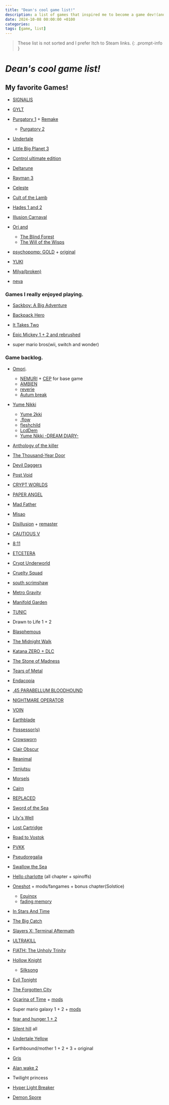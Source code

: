 ```yaml
---
title: "Dean's cool game list!"
description: a list of games that inspired me to become a game dev!(and also to keep being one!)
date: 2024-10-08 00:00:00 +0100
categories:
tags: [game, list]
---
```

> These list is not sorted and
I prefer Itch to Steam links.
{: .prompt-info }
# ***Dean's cool game list!***

## My favorite Games!
- [SIGNALIS](https://rose-engine.org/signalis/)

- [GYLT](https://tequilaworks.com/en/gylt/)

- [Purgatory 1](https://memoriesoffear.jcink.net/index.php?showtopic=68) + [Remake](https://store.steampowered.com/app/2851770/NARAKU/)
  - [Purgatory 2](https://memoriesoffear.jcink.net/index.php?showtopic=85)

- [Undertale](https://undertale.com/)

- [Little Big Planet 3](https://www.lbpunion.com/)

- [Control ultimate edition](https://www.remedygames.com/games/control)

- [Deltarune](https://deltarune.com/)

- [Rayman 3](https://raymanpc.com/wiki/en/Rayman_3)

- [Celeste](https://www.celestegame.com/)

- [Cult of the Lamb](https://www.cultofthelamb.com/)

- [Hades 1 and 2](https://www.supergiantgames.com/games/hades-ii/)

- [Illusion Carnaval](https://kiz-qi.itch.io/illusion-carnival)

- [Ori and](https://www.orithegame.com/)
    - [The Blind Forest](https://www.orithegame.com/blind-forest/)
    - [The Will of the Wisps](https://store.steampowered.com/app/1057090/Ori_and_the_Will_of_the_Wisps/)

- [psychopomp: GOLD](https://store.steampowered.com/app/3243190/Psychopomp_GOLD/) + [original](https://karbonic.itch.io/psychopomp)

- [YUKI](https://visualmemoryunit.itch.io/yuki)

- [Milya(broken)](https://lol-rust.itch.io/milyabroken)

- [neva](https://neva.game/)



### Games I really enjoyed playing.
- [Sackboy: A Big Adventure](https://store.steampowered.com/app/1599660/Sackboy_A_Big_Adventure/)

- [Backpack Hero](https://thejaspel.itch.io/backpack-hero)

- [It Takes Two](https://www.ea.com/games/it-takes-two)

- [Epic Mickey 1 + 2 and rebrushed](https://store.steampowered.com/app/1522160/Disney_Epic_Mickey_Rebrushed/)

- super mario bros(wii, switch and wonder)

### Game backlog.
- [Omori](https://www.omori-game.com/). 
    - [NEMURI](https://mods.one/mod/nemuri) + [CEP](https://mods.one/mod/cep) for base game
    - [AMBIEN](https://mods.one/mod/ambien)
    - [reverie](https://mods.one/mod/reverie)
    - [Autum break](https://mods.one/mod/autumnbreak)

- [Yume Nikki](https://www.yume.wiki/yume/Yume_Nikki)
  - [Yume 2kki](https://yume.wiki/2kki/Yume_2kki_Wiki)
  - [.flow](https://yume.wiki/flow/Downloads)
  - [fleshchild](https://yumenikkifg.fandom.com/wiki/Fleshchild)
  - [LcdDem](https://guilvector.itch.io/lcddem)
  - [Yume Nikki -DREAM DIARY-](https://store.steampowered.com/app/774811/YUMENIKKI_DREAM_DIARY/)

- [Anthology of the killer](https://thecatamites.itch.io/anthology-of-the-killer)

- [The Thousand-Year Door](https://www.mariowiki.com/Paper_Mario:_The_Thousand-Year_Door)

- [Devil Daggers](https://devildaggers.com/)

- [Post Void](https://store.steampowered.com/app/1285670/Post_Void/)

- [CRYPT WORLDS](https://www.cicadamarionette.com/Games/CryptWorlds/Main.html)

- [PAPER ANGEL](https://slitherbop.itch.io/paper-angel)

- [Mad Father](https://store.steampowered.com/app/483980/Mad_Father/)

- [Misao](https://store.steampowered.com/app/691450/Misao__2024_HD_Remaster/)

- [Disillusion](https://store.steampowered.com/app/1490060/Disillusion/) + [remaster](https://disillusionst.itch.io/disillusion-st)

- [CAUTIOUS V](https://beefstrong.itch.io/cautious-v-)

- [8:11](https://goth-6669.itch.io/811)

- [ETCETERA](https://slitherbop.itch.io/etcetera)

- [Crypt Underworld](https://lilithzone.itch.io/crypt-underworld)

- [Cruelty Squad](https://store.steampowered.com/app/1388770/Cruelty_Squad/)

- [south scrimshaw](https://nomarsh.itch.io/)

- [Metro Gravity](https://store.steampowered.com/app/2986450/Metro_Gravity/)

- [Manifold Garden](https://manifold.garden/)

- [TUNIC](https://tunicgame.com/)

- Drawn to Life 1 + 2

- [Blasphemous](https://store.steampowered.com/app/774361/Blasphemous/)

- [The Midnight Walk](https://store.steampowered.com/app/2863640/The_Midnight_Walk/)

- [Katana ZERO + DLC](https://katanazero.com/)

- [The Stone of Madness](https://store.steampowered.com/app/1309710/The_Stone_of_Madness/)

- [Tears of Metal](https://store.steampowered.com/app/1913120/Tears_of_Metal/)

- [Endacopia](https://store.steampowered.com/app/2684630/Endacopia/)

- [.45 PARABELLUM BLOODHOUND](https://store.steampowered.com/app/3014650/45_PARABELLUM_BLOODHOUND__Cyberpunk_Active_Time_Action/)

- [NIGHTMARE OPERATOR](https://store.steampowered.com/app/2957360/NIGHTMARE_OPERATOR/)

- [VOIN](https://store.steampowered.com/app/2464530/VOIN/)

- [Earthblade](https://exok.com/games/earthblade/)

- [Possessor(s)](https://store.steampowered.com/app/2132890/Possessors/)

- [Crowsworn](https://crowsworn.com/)

- [Clair Obscur](https://www.expedition33.com/)

- [Reanimal](https://reanimal.thqnordic.com/)

- [Tenjutsu](https://www.devolverdigital.com/games/tenjutsu)

- [Morsels](https://furcula.ca/)

- [Cairn](https://store.steampowered.com/app/1588550/Cairn/)

- [REPLACED](https://sadcatstudios.com/)

- [Sword of the Sea](https://swordoftheseagame.com/)

- [Lily's Well](https://pureiceblue.itch.io/lilys-well)

- [Lost Cartridge](https://pureiceblue.itch.io/lost-cartridge-cold-read)

- [Road to Vostok](https://www.roadtovostok.com/)

- [PVKK](https://pvkk.game/)

- [Pseudoregalia](https://rittzler.itch.io/pseudoregalia)

- [Swallow the Sea](https://itsthetalia.itch.io/swallow-the-sea)

- [Hello charlotte](https://etherane.itch.io/) (all chapter + spinoffs) 

- [Oneshot](https://futurecat.itch.io/) + mods/fangames + bonus chapter(Solstice)
    - [Equinox](https://kittehcreations.com/?a=1#mods)
    - [fading memory](https://astrabit.itch.io/oneshot-fading-memory)

- [In Stars And Time](https://www.instarsandtime.com/)

- [The Big Catch](https://thebigcatchgame.com/)

- [Slayers X: Terminal Aftermath](https://store.steampowered.com/app/1931020/Slayers_X_Terminal_Aftermath_Vengance_of_the_Slayer/)

- [ULTRAKILL](https://store.steampowered.com/app/1229490/ULTRAKILL/)

- [FIATH: The Unholy Trinity](https://store.steampowered.com/app/1179080/FAITH_The_Unholy_Trinity/?curator_clanid=6856383&curator_listid=32813)

- [Hollow Knight](https://store.steampowered.com/app/367520/Hollow_Knight/)
    - [Silksong](https://store.steampowered.com/app/1030300/Hollow_Knight_Silksong/)

- [Evil Tonight](https://dyagames.itch.io/evil-tonight)

- [The Forgotten City](https://forgottencitygame.com/)

- [Ocarina of Time](https://archive.org/details/the-legend-of-zelda-ocarina-of-time-usa_202012) + [mods](https://hylianmodding.com/mods)

- Super mario galaxy 1 + 2 + [mods](https://aurumsmods.com/nmg/)

- [fear and hunger 1 + 2](https://mirohaver.itch.io/)

- [Silent hill](https://www.konami.com/games/silenthill/gate) all

- [Undertale Yellow](https://gamejolt.com/games/UndertaleYellow/136925)

- Earthbound/mother 1 + 2 + 3 + original

- [Gris](https://nomada.studio/)

- [Alan wake 2](https://www.alanwake.com/)

- Twilight princess

- [Hyper Light Breaker](https://www.hyperlightbreaker.com/en/)

- [Demon Spore](https://demonspore.com/)
